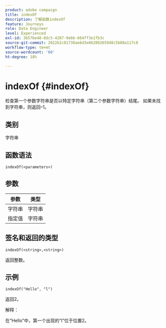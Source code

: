 ```yaml
---
product: adobe campaign
title: indexOf
description: 了解函数indexOf
feature: Journeys
role: Data Engineer
level: Experienced
exl-id: 3b57be48-8dc5-4207-9ebb-664ff3e1fb3c
source-git-commit: 2022b2c81738ae6d3e66280265948c5b88a117c8
workflow-type: tm+mt
source-wordcount: '60'
ht-degree: 18%

---
```


# indexOf {#indexOf}

检查第一个参数字符串是否以特定字符串（第二个参数字符串）结尾。 如果未找到字符串，则返回–1。

## 类别

字符串

## 函数语法

`indexOf(<parameters>)`

## 参数

| 参数 | 类型 |
|-----------|------------------|
| 字符串 | 字符串 |
| 指定值 | 字符串 |

## 签名和返回的类型

`indexOf(<string>,<string>)`

返回整数。

## 示例

`indexOf("Hello", "l")`

返回2。

解释：

在“Hello”中，第一个出现的“l”位于位置2。
